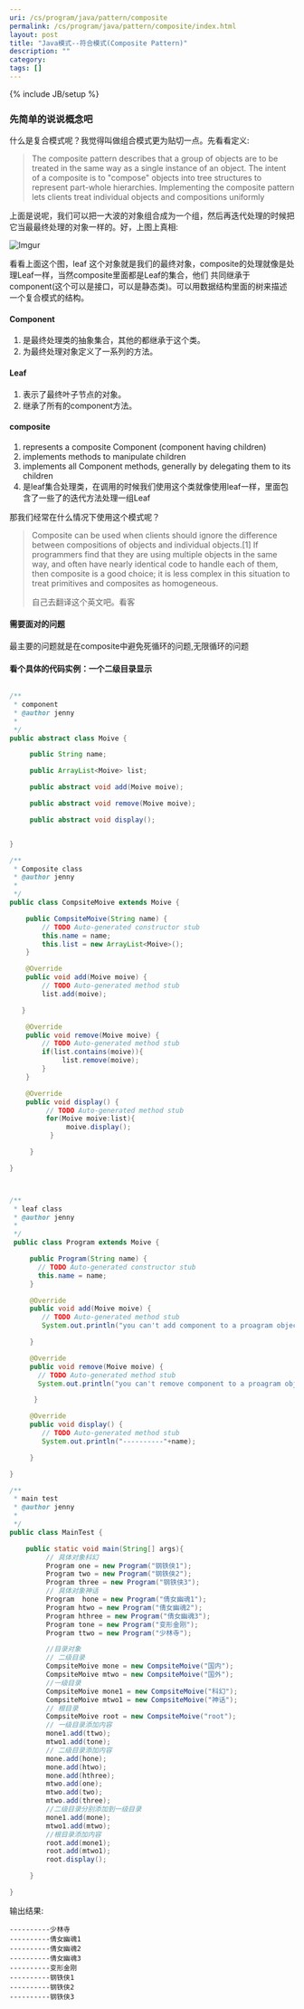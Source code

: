 ```yaml
---
uri: /cs/program/java/pattern/composite
permalink: /cs/program/java/pattern/composite/index.html
layout: post
title: "Java模式--符合模式(Composite Pattern)"
description: ""
category:
tags: []
---
```

{% include JB/setup %}

### 先简单的说说概念吧

什么是复合模式呢？我觉得叫做组合模式更为贴切一点。先看看定义:

>
>The composite pattern describes that a group of objects are to be treated in the same way as a single instance of an object. The intent of a composite is to "compose" objects into tree structures to represent part-whole hierarchies. Implementing the composite pattern lets clients treat individual objects and compositions uniformly
>
>

上面是说呢，我们可以把一大波的对象组合成为一个组，然后再迭代处理的时候把它当最最终处理的对象一样的。好，上图上真相:

![Imgur](http://i.imgur.com/c5OAzy5.png)

看看上面这个图，leaf 这个对象就是我们的最终对象，composite的处理就像是处理Leaf一样，当然composite里面都是Leaf的集合，他们
共同继承于component(这个可以是接口，可以是静态类)。可以用数据结构里面的树来描述一个复合模式的结构。

#### Component

1. 是最终处理类的抽象集合，其他的都继承于这个类。
2. 为最终处理对象定义了一系列的方法。

#### Leaf

1. 表示了最终叶子节点的对象。
2. 继承了所有的component方法。

#### composite

1. represents a composite Component (component having children)
2. implements methods to manipulate children
3. implements all Component methods, generally by delegating them to its children
4. 是leaf集合处理类，在调用的时候我们使用这个类就像使用leaf一样，里面包含了一些了的迭代方法处理一组Leaf

那我们经常在什么情况下使用这个模式呢？

>
>Composite can be used when clients should ignore the difference between compositions of objects and individual objects.[1] If programmers find that they are using multiple objects in the same way, and often have nearly identical code to handle each of them, then composite is a good choice; it is less complex in this situation to treat primitives and composites as homogeneous.
>
>自己去翻译这个英文吧。看客

#### 需要面对的问题

最主要的问题就是在composite中避免死循环的问题,无限循环的问题

#### 看个具体的代码实例：一个二级目录显示

```java

/**
 * component
 * @author jenny
 *
 */
public abstract class Moive {

     public String name;

     public ArrayList<Moive> list;

     public abstract void add(Moive moive);

     public abstract void remove(Moive moive);

     public abstract void display();


}

/**
 * Composite class
 * @author jenny
 *
 */
public class CompsiteMoive extends Moive {

    public CompsiteMoive(String name) {
        // TODO Auto-generated constructor stub
        this.name = name;
        this.list = new ArrayList<Moive>();
    }

    @Override
    public void add(Moive moive) {
        // TODO Auto-generated method stub
        list.add(moive);

   }

    @Override
    public void remove(Moive moive) {
        // TODO Auto-generated method stub
        if(list.contains(moive)){
             list.remove(moive);
        }
    }

    @Override
    public void display() {
         // TODO Auto-generated method stub
         for(Moive moive:list){
              moive.display();
          }

     }

}



/**
 * leaf class
 * @author jenny
 *
 */
 public class Program extends Moive {

     public Program(String name) {
       // TODO Auto-generated constructor stub
       this.name = name;
     }

     @Override
     public void add(Moive moive) {
        // TODO Auto-generated method stub
        System.out.println("you can't add component to a proagram object");

     }

     @Override
     public void remove(Moive moive) {
       // TODO Auto-generated method stub
       System.out.println("you can't remove component to a proagram object");

      }

     @Override
     public void display() {
        // TODO Auto-generated method stub
        System.out.println("----------"+name);

     }

}

/**
 * main test
 * @author jenny
 *
 */
public class MainTest {

    public static void main(String[] args){
         // 具体对象科幻
         Program one = new Program("钢铁侠1");
         Program two = new Program("钢铁侠2");
         Program three = new Program("钢铁侠3");
         // 具体对象神话
         Program  hone = new Program("倩女幽魂1");
         Program htwo = new Program("倩女幽魂2");
         Program hthree = new Program("倩女幽魂3");
         Program tone = new Program("变形金刚");
         Program ttwo = new Program("少林寺");

         //目录对象
         // 二级目录
         CompsiteMoive mone = new CompsiteMoive("国内");
         CompsiteMoive mtwo = new CompsiteMoive("国外");
         //一级目录
         CompsiteMoive mone1 = new CompsiteMoive("科幻");
         CompsiteMoive mtwo1 = new CompsiteMoive("神话");
         // 根目录
         CompsiteMoive root = new CompsiteMoive("root");
         // 一级目录添加内容
         mone1.add(ttwo);
         mtwo1.add(tone);
         // 二级目录添加内容
         mone.add(hone);
         mone.add(htwo);
         mone.add(hthree);
         mtwo.add(one);
         mtwo.add(two);
         mtwo.add(three);
         //二级目录分别添加到一级目录
         mone1.add(mone);
         mtwo1.add(mtwo);
         //根目录添加内容
         root.add(mone1);
         root.add(mtwo1);
         root.display();

     }

}

```

输出结果:

```
----------少林寺
----------倩女幽魂1
----------倩女幽魂2
----------倩女幽魂3
----------变形金刚
----------钢铁侠1
----------钢铁侠2
----------钢铁侠3
```

